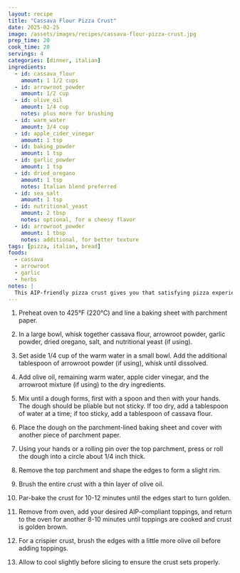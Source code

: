 ```yaml
---
layout: recipe
title: "Cassava Flour Pizza Crust"
date: 2025-02-25
image: /assets/images/recipes/cassava-flour-pizza-crust.jpg
prep_time: 20
cook_time: 20
servings: 4
categories: [dinner, italian]
ingredients:
  - id: cassava_flour
    amount: 1 1/2 cups
  - id: arrowroot_powder
    amount: 1/2 cup
  - id: olive_oil
    amount: 1/4 cup
    notes: plus more for brushing
  - id: warm_water
    amount: 3/4 cup
  - id: apple_cider_vinegar
    amount: 1 tsp
  - id: baking_powder
    amount: 1 tsp
  - id: garlic_powder
    amount: 1 tsp
  - id: dried_oregano
    amount: 1 tsp
    notes: Italian blend preferred
  - id: sea_salt
    amount: 1 tsp
  - id: nutritional_yeast
    amount: 2 tbsp
    notes: optional, for a cheesy flavor
  - id: arrowroot_powder
    amount: 1 tbsp
    notes: additional, for better texture
tags: [pizza, italian, bread]
foods:
  - cassava
  - arrowroot
  - garlic
  - herbs
notes: |
  This AIP-friendly pizza crust gives you that satisfying pizza experience without grains, dairy, or yeast. The cassava flour provides a neutral flavor base while arrowroot powder adds elasticity. The crust can be par-baked and frozen for quick weeknight pizzas - just add your favorite AIP toppings and finish baking. Try topped with nomato sauce, vegetables, and if permitted, a sprinkle of nutritional yeast for a cheesy flavor.
---
```

1. Preheat oven to 425°F (220°C) and line a baking sheet with parchment paper.

2. In a large bowl, whisk together cassava flour, arrowroot powder, garlic powder, dried oregano, salt, and nutritional yeast (if using).

3. Set aside 1/4 cup of the warm water in a small bowl. Add the additional tablespoon of arrowroot powder (if using), whisk until dissolved.

4. Add olive oil, remaining warm water, apple cider vinegar, and the arrowroot mixture (if using) to the dry ingredients.

5. Mix until a dough forms, first with a spoon and then with your hands. The dough should be pliable but not sticky. If too dry, add a tablespoon of water at a time; if too sticky, add a tablespoon of cassava flour.

6. Place the dough on the parchment-lined baking sheet and cover with another piece of parchment paper.

7. Using your hands or a rolling pin over the top parchment, press or roll the dough into a circle about 1/4 inch thick.

8. Remove the top parchment and shape the edges to form a slight rim.

9. Brush the entire crust with a thin layer of olive oil.

10. Par-bake the crust for 10-12 minutes until the edges start to turn golden.

11. Remove from oven, add your desired AIP-compliant toppings, and return to the oven for another 8-10 minutes until toppings are cooked and crust is golden brown.

12. For a crispier crust, brush the edges with a little more olive oil before adding toppings.

13. Allow to cool slightly before slicing to ensure the crust sets properly.
